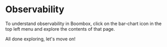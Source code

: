 # Observability

To understand observability in Boombox, click on the bar-chart icon in the top left menu and explore the contents of that page.

<continue-button>All done exploring, let's move on!</continue-button>
